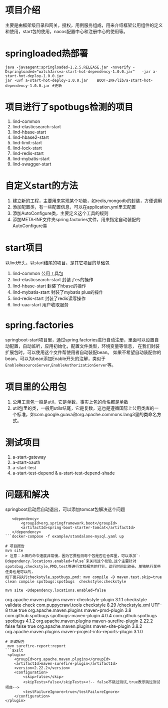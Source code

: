 # 项目介绍 
主要是由框架级目录和网关，授权，用例服务组成，用来介绍框架公用组件的定义和使用，start包的使用，nacos配置中心和注册中心的使用等。

# springloaded热部署
```$xslt
java -javaagent:springloaded-1.2.5.RELEASE.jar -noverify -Dspringloaded="watchJars=a-start-hot-dependency-1.0.0.jar"   -jar a-start-hot-deploy-1.0.0.jar
jar -uvf a-start-hot-deploy-1.0.0.jar    BOOT-INF/lib/a-start-hot-dependency-1.0.0.jar #更新
```
# 项目进行了spotbugs检测的项目
1. lind-common
2. lind-elasticsearch-start
3. lind-hbase-start
4. lind-hbase2-start
5. lind-limit-start
6. lind-lock-start
7. lind-redis-start
8. lind-mybatis-start
9. lind-swagger-start

# 自定义start的方法
1. 建立新的工程，主要用来实现某个功能，如redis,mongodb的封装，方便调用
2. 添加配置类，有一些配置信息，可以在application.yml里去配置
3. 添加AutoConfigure类，主要定义这个工具的规则
4. 添加META-INF文件夹spring.factories文件，用来指定自动装配的AutoConfigure类

# start项目
以lind开头，以start结尾的项目，是其它项目的基础包
1. lind-common 公用工具包
2. lind-elasticsearch-start 封装了es的操作
3. lind-hbase-start 封装了hbase的操作
4. lind-mybatis-start 封装了mybatis plus的操作
5. lind-redis-start 封装了redis读写操作
6. lind-uaa-start 用户收取服务

# spring.factories
  springboot-start项目里，通过spring.factories进行自动注册，里面可以设置自动配置，自动监听，应用初始化，配置文件类型，环境变量等信息，
在我们封装扩展包时，可以使用这个文件帮使用者自动装配bean。
  如果不希望自动装配你的bean，可以为bean添加Enable开头的注解，类似于`EnableResourceServer`,`EnableAuthorizationServer`等。

# 项目里的公用包
1. 公用工具包一般是util，它是单数，事实上包的命名都是单数
2. util包里的类，一般用utils结尾，它是复数，这也是遵循国际上公用类库的一个标准，如com.google.guava和org.apache.commons.lang3里的类命名方式。

# 测试项目
1. a-start-gateway
2. a-start-oauth
3. a-start-test
4. a-start-test-depend &  a-start-test-depend-shade

# 问题和解决
 springboot启动后自动退出，可以添加tomcat包解决这个问题
 ```
    <dependency>
        <groupId>org.springframework.boot</groupId>
        <artifactId>spring-boot-starter-tomcat</artifactId>
    </dependency>
```docker-compose -f example/standalone-mysql.yaml up

# 项目报告
mvn site
> 注意：上面的命令速度非常慢，因为它要检测每个包是否在仓库里，可以添加`-Ddependency.locations.enabled=false`来关闭这个校验,这个主要针对spotsbug,checkstyle,PMD,test等进行文档报告的打针，运行时间比较长，单独执行某些任务也是可以的，
如下面只执行checkstyle,spotbugs,pmd: mvn compile -D maven.test.skip=true clean compile spotbugs:spotbugs  checkstyle:checkstyle 

mvn site -Ddependency.locations.enabled=false

```
<!-- 代码检查 -->
<plugin>
    <groupId>org.apache.maven.plugins</groupId>
    <artifactId>maven-checkstyle-plugin</artifactId>
    <version>3.1.1</version>
    <executions>
        <execution>
            <id>checkstyle</id>
            <phase>validate</phase>
            <goals>
                <goal>check</goal>
            </goals>
        </execution>
    </executions>
    <dependencies>
        <dependency>
            <groupId>com.puppycrawl.tools</groupId>
            <artifactId>checkstyle</artifactId>
            <version>8.29</version>
        </dependency>
    </dependencies>
    <configuration>
        <configLocation>/checkstyle.xml</configLocation>
        <encoding>UTF-8</encoding>
        <consoleOutput>true</consoleOutput>
        <failsOnError>true</failsOnError>
    </configuration>
</plugin>
<!-- 配置pmd对java源文件进行检查，检测出可以优化的代码 -->
<plugin>
    <groupId>org.apache.maven.plugins</groupId>
    <artifactId>maven-pmd-plugin</artifactId>
    <version>3.8</version>
</plugin>
<plugin>
    <groupId>com.github.spotbugs</groupId>
    <artifactId>spotbugs-maven-plugin</artifactId>
    <version>4.0.4</version>
    <dependencies>
        <!-- overwrite dependency on spotbugs if you want to specify the version of spotbugs -->
        <dependency>
            <groupId>com.github.spotbugs</groupId>
            <artifactId>spotbugs</artifactId>
            <version>4.1.2</version>
        </dependency>
    </dependencies>
</plugin>
<!-- 测试报告 -->
<plugin>
    <groupId>org.apache.maven.plugins</groupId>
    <artifactId>maven-surefire-plugin</artifactId>
    <version>2.22.2</version>
    <configuration>
        <skip>false</skip>
        <skipTests>false</skipTests><!-- false不跳过测试,true表示跳过测试项目-->
        <testFailureIgnore>true</testFailureIgnore>
    </configuration>
</plugin>
<!-- mvn site时使用 -->
<plugin>
    <groupId>org.apache.maven.plugins</groupId>
    <artifactId>maven-site-plugin</artifactId>
    <version>3.8.2</version>
</plugin>
<plugin>
    <groupId>org.apache.maven.plugins</groupId>
    <artifactId>maven-project-info-reports-plugin</artifactId>
    <version>3.1.0</version>
</plugin>

```
# 测试报告
 mvn surefire-report:report
```$xslt
 <plugin>
    <groupId>org.apache.maven.plugins</groupId>
    <artifactId>maven-surefire-plugin</artifactId>
    <version>2.22.2</version>
    <configuration>
        <skip>false</skip>
        <skipTests>false</skipTests><!-- false不跳过测试,true表示跳过测试项目-->
        <testFailureIgnore>true</testFailureIgnore>
    </configuration>
</plugin>
```